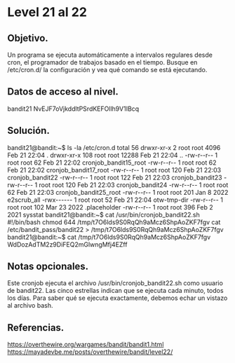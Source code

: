 # Level 21 al 22

## Objetivo.

Un programa se ejecuta automáticamente a intervalos regulares desde cron, el programador de trabajos basado en el tiempo. Busque en /etc/cron.d/ la configuración y vea qué comando se está ejecutando.

## Datos de acceso al nivel.

bandit21
NvEJF7oVjkddltPSrdKEFOllh9V1IBcq

## Solución.

bandit21@bandit:~$ ls -la /etc/cron.d
total 56
drwxr-xr-x   2 root root  4096 Feb 21 22:04 .
drwxr-xr-x 108 root root 12288 Feb 21 22:04 ..
-rw-r--r--   1 root root    62 Feb 21 22:02 cronjob_bandit15_root
-rw-r--r--   1 root root    62 Feb 21 22:02 cronjob_bandit17_root
-rw-r--r--   1 root root   120 Feb 21 22:03 cronjob_bandit22
-rw-r--r--   1 root root   122 Feb 21 22:03 cronjob_bandit23
-rw-r--r--   1 root root   120 Feb 21 22:03 cronjob_bandit24
-rw-r--r--   1 root root    62 Feb 21 22:03 cronjob_bandit25_root
-rw-r--r--   1 root root   201 Jan  8  2022 e2scrub_all
-rwx------   1 root root    52 Feb 21 22:04 otw-tmp-dir
-rw-r--r--   1 root root   102 Mar 23  2022 .placeholder
-rw-r--r--   1 root root   396 Feb  2  2021 sysstat
bandit21@bandit:~$ cat /usr/bin/cronjob_bandit22.sh
#!/bin/bash
chmod 644 /tmp/t7O6lds9S0RqQh9aMcz6ShpAoZKF7fgv
cat /etc/bandit_pass/bandit22 > /tmp/t7O6lds9S0RqQh9aMcz6ShpAoZKF7fgv
bandit21@bandit:~$ cat /tmp/t7O6lds9S0RqQh9aMcz6ShpAoZKF7fgv
WdDozAdTM2z9DiFEQ2mGlwngMfj4EZff

## Notas opcionales.

Este cronjob ejecuta el archivo /usr/bin/cronjob_bandit22.sh como usuario de bandit22. Las cinco estrellas indican que se ejecuta cada minuto, todos los días. Para saber qué se ejecuta exactamente, debemos echar un vistazo al archivo bash.

## Referencias.

https://overthewire.org/wargames/bandit/bandit1.html
https://mayadevbe.me/posts/overthewire/bandit/level22/